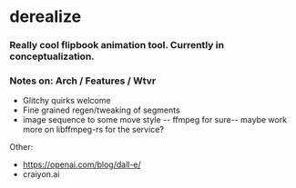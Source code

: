 # derealize
### Really cool flipbook animation tool. Currently in conceptualization. 

### Notes on: Arch / Features / Wtvr
- Glitchy quirks welcome
- Fine grained regen/tweaking of segments
- image sequence to some move style -- ffmpeg for sure-- maybe work more on libffmpeg-rs for the service?



Other:
- https://openai.com/blog/dall-e/
- craiyon.ai

